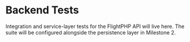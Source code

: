 # Backend Tests

Integration and service-layer tests for the FlightPHP API will live here. The suite will be configured alongside the persistence layer in Milestone 2.
